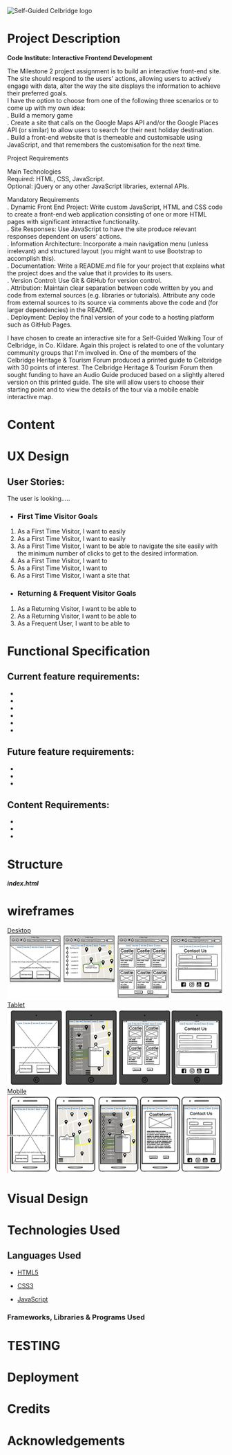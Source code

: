 ![Self-Guided Celbridge logo]()
 
# Project Description   
**Code Institute: Interactive Frontend Development**  
 
The Milestone 2 project assignment is to build an interactive front-end site. The site should respond to the users' actions, allowing users to actively engage with data, alter the way the site displays the information to achieve their preferred goals.   
I have the option to choose from one of the following three scenarios or to come up with my own idea:    
. Build a memory game  
. Create a site that calls on the Google Maps API and/or the Google Places API (or similar) to allow users to search for their next holiday destination.  
. Build a front-end website that is themeable and customisable using JavaScript, and that remembers the customisation for the next time.  
  
Project Requirements  
  
Main Technologies  
Required: HTML, CSS, JavaScript.    
Optional: jQuery or any other JavaScript libraries, external APIs.  
    
Mandatory Requirements  
. Dynamic Front End Project: Write custom JavaScript, HTML and CSS code to create a front-end web application consisting of one or more HTML pages with significant interactive functionality.  
. Site Responses: Use JavaScript to have the site produce relevant responses dependent on users' actions.  
. Information Architecture: Incorporate a main navigation menu (unless irrelevant) and structured layout (you might want to use Bootstrap to accomplish this).  
. Documentation: Write a README.md file for your project that explains what the project does and the value that it provides to its users.  
. Version Control: Use Git & GitHub for version control.  
. Attribution: Maintain clear separation between code written by you and code from external sources (e.g. libraries or tutorials). Attribute any code from external sources to its source via comments above the code and (for larger dependencies) in the README.  
. Deployment: Deploy the final version of your code to a hosting platform such as GitHub Pages.  
  
I have chosen to create an interactive site for a Self-Guided Walking Tour of Celbridge, in Co. Kildare.  Again this project is related to one of the voluntary community groups that I'm involved in.  One of the members of the Celbridge Heritage & Tourism Forum produced a printed guide to Celbridge with 30 points of interest.  The Celbridge Heritage & Tourism Forum then sought funding to have an Audio Guide produced based on a slightly altered version on this printed guide.  The site will allow users to choose their starting point and to view the details of the tour via a mobile enable interactive map.    
  
# Content  
 
# UX Design        
   
## User Stories:  
    
The user is looking..... 
 
  - ### First Time Visitor Goals
 
   1. As a First Time Visitor, I want to easily 
   2. As a First Time Visitor, I want to easily 
   3. As a First Time Visitor, I want to be able to navigate the site easily with the minimum number of clicks to get to the desired information.
   4. As a First Time Visitor, I want to 
   5. As a First Time Visitor, I want to 
   6. As a First Time Visitor, I want a site that 
 
   - ### Returning & Frequent Visitor Goals
 
   1. As a Returning Visitor, I want to be able to 
   2. As a Returning Visitor, I want to be able to 
   3. As a Frequent User, I want to be able to   
 
# Functional Specification   
 
## Current feature requirements:      
 *
 *
 *
 *
 *
 *
  
## Future feature requirements:   
*  
*  
*  
 
## Content Requirements:  
*  
*  
*  
 
# Structure  
 
***index.html***  
 
 
# wireframes
[Desktop](https://github.com/StephenJ2020/CI-MS2-Self-Guided-Celbridge/blob/2bcf32e87b2a4d8d0205e465e765f10c6597d36a/assets/images/rm-desktop-wireframe.png)  
![Desktop](./assets/images/rm-desktop-wireframe-tbn.png)     
[Tablet](https://github.com/StephenJ2020/CI-MS2-Self-Guided-Celbridge/blob/2bcf32e87b2a4d8d0205e465e765f10c6597d36a/assets/images/rm-tablet-wireframe.png)  
![Tablet](./assets/images/rm-tablet-wireframe-tbn.png)    
[Mobile](https://github.com/StephenJ2020/CI-MS2-Self-Guided-Celbridge/blob/2bcf32e87b2a4d8d0205e465e765f10c6597d36a/assets/images/rm-mobile-wireframe.png)  
![Mobile](./assets/images/rm-mobile-wireframe-tbn.png)  
   
  
         
# Visual Design  
  
  
    
  
 
# Technologies Used  
 
## Languages Used
 
-  [HTML5](https://en.wikipedia.org/wiki/HTML5)
 
-  [CSS3](https://en.wikipedia.org/wiki/Cascading_Style_Sheets)
 
-  [JavaScript](https://en.wikipedia.org/wiki/JavaScript)
  
  
### Frameworks, Libraries & Programs Used
 
   
# TESTING      
  
    
# Deployment  
 
 
# Credits  
 
 
 
# Acknowledgements  